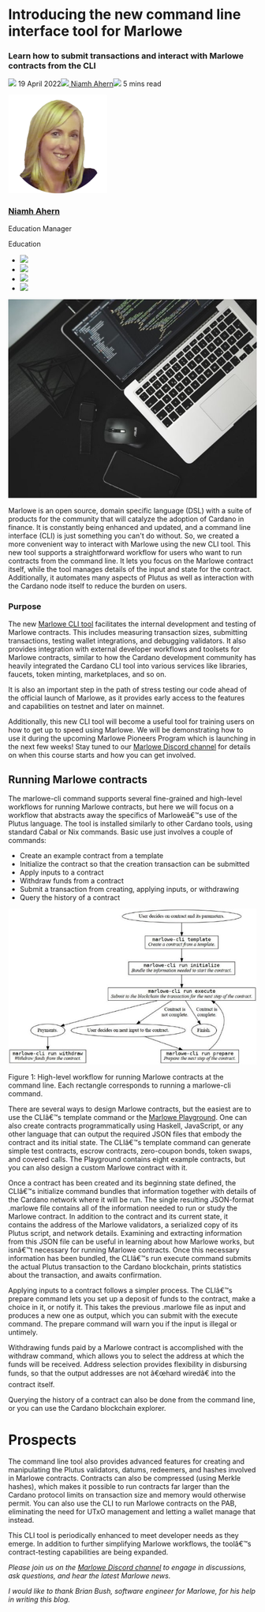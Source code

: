 # Introducing the new command line interface tool for Marlowe
### **Learn how to submit transactions and interact with Marlowe contracts from the CLI**
![](img/2022-04-19-introducing-the-new-command-line-interface-tool-for-marlowe.002.png) 19 April 2022![](img/2022-04-19-introducing-the-new-command-line-interface-tool-for-marlowe.002.png)[ Niamh Ahern](tmp//en/blog/authors/niamh-ahern/page-1/)![](img/2022-04-19-introducing-the-new-command-line-interface-tool-for-marlowe.003.png) 5 mins read

![Niamh Ahern](img/2022-04-19-introducing-the-new-command-line-interface-tool-for-marlowe.004.png)[](tmp//en/blog/authors/niamh-ahern/page-1/)
### [**Niamh Ahern**](tmp//en/blog/authors/niamh-ahern/page-1/)
Education Manager

Education

- ![](img/2022-04-19-introducing-the-new-command-line-interface-tool-for-marlowe.005.png)[](mailto:niamh.ahern@iohk.io "Email")
- ![](img/2022-04-19-introducing-the-new-command-line-interface-tool-for-marlowe.006.png)[](https://www.linkedin.com/in/niamh-ahern-67849949/ "LinkedIn")
- ![](img/2022-04-19-introducing-the-new-command-line-interface-tool-for-marlowe.007.png)[](https://twitter.com/nahern_iohk?lang=en "Twitter")
- ![](img/2022-04-19-introducing-the-new-command-line-interface-tool-for-marlowe.008.png)[](https://github.com/nahern "GitHub")

![Introducing the new command line interface tool for Marlowe](img/2022-04-19-introducing-the-new-command-line-interface-tool-for-marlowe.009.jpeg)

Marlowe is an open source, domain specific language (DSL) with a suite of products for the community that will catalyze the adoption of Cardano in finance. It is constantly being enhanced and updated, and a command line interface (CLI) is just something you can't do without. So, we created a more convenient way to interact with Marlowe using the new CLI tool. This new tool supports a straightforward workflow for users who want to run contracts from the command line. It lets you focus on the Marlowe contract itself, while the tool manages details of the input and state for the contract. Additionally, it automates many aspects of Plutus as well as interaction with the Cardano node itself to reduce the burden on users.
### **Purpose**
The new [Marlowe CLI tool](https://github.com/input-output-hk/marlowe-cardano/blob/cli-blog-april2022/marlowe-cli/ReadMe.md) facilitates the internal development and testing of Marlowe contracts. This includes measuring transaction sizes, submitting transactions, testing wallet integrations, and debugging validators. It also provides integration with external developer workflows and toolsets for Marlowe contracts, similar to how the Cardano development community has heavily integrated the Cardano CLI tool into various services like libraries, faucets, token minting, marketplaces, and so on.

It is also an important step in the path of stress testing our code ahead of the official launch of Marlowe, as it provides early access to the features and capabilities on testnet and later on mainnet.

Additionally, this new CLI tool will become a useful tool for training users on how to get up to speed using Marlowe. We will be demonstrating how to use it during the upcoming Marlowe Pioneers Program which is launching in the next few weeks! Stay tuned to our [Marlowe Discord channel](https://discord.com/channels/826816523368005654/936295815926927390/936316494042779698) for details on when this course starts and how you can get involved. 
## **Running Marlowe contracts**
The marlowe-cli command supports several fine-grained and high-level workflows for running Marlowe contracts, but here we will focus on a workflow that abstracts away the specifics of Marloweâ€™s use of the Plutus language. The tool is installed similarly to other Cardano tools, using standard Cabal or Nix commands. Basic use just involves a couple of commands:

- Create an example contract from a template
- Initialize the contract so that the creation transaction can be submitted
- Apply inputs to a contract
- Withdraw funds from a contract
- Submit a transaction from creating, applying inputs, or withdrawing
- Query the history of a contract

![](img/2022-04-19-introducing-the-new-command-line-interface-tool-for-marlowe.010.jpeg)

Figure 1: High-level workflow for running Marlowe contracts at the command line. Each rectangle corresponds to running a marlowe-cli command.

There are several ways to design Marlowe contracts, but the easiest are to use the CLIâ€™s template command or the [Marlowe Playground](https://iohk.io/en/blog/posts/2022/03/04/diving-deeper-into-the-marlowe-playground/). One can also create contracts programmatically using Haskell, JavaScript, or any other language that can output the required JSON files that embody the contract and its initial state. The CLIâ€™s template command can generate simple test contracts, escrow contracts, zero-coupon bonds, token swaps, and covered calls. The Playground contains eight example contracts, but you can also design a custom Marlowe contract with it.

Once a contract has been created and its beginning state defined, the CLIâ€™s initialize command bundles that information together with details of the Cardano network where it will be run. The single resulting JSON-format .marlowe file contains all of the information needed to run or study the Marlowe contract. In addition to the contract and its current state, it contains the address of the Marlowe validators, a serialized copy of its Plutus script, and network details. Examining and extracting information from this JSON file can be useful in learning about how Marlowe works, but isnâ€™t necessary for running Marlowe contracts. Once this necessary information has been bundled, the CLIâ€™s run execute command submits the actual Plutus transaction to the Cardano blockchain, prints statistics about the transaction, and awaits confirmation. 

Applying inputs to a contract follows a simpler process. The CLIâ€™s prepare command lets you set up a deposit of funds to the contract, make a choice in it, or notify it. This takes the previous .marlowe file as input and produces a new one as output, which you can submit with the execute command. The prepare command will warn you if the input is illegal or untimely.

Withdrawing funds paid by a Marlowe contract is accomplished with the withdraw command, which allows you to select the address at which the funds will be received. Address selection provides flexibility in disbursing funds, so that the output addresses are not â€œhard wiredâ€ into the contract itself.

Querying the history of a contract can also be done from the command line, or you can use the Cardano blockchain explorer.
# **Prospects**
The command line tool also provides advanced features for creating and manipulating the Plutus validators, datums, redeemers, and hashes involved in Marlowe contracts. Contracts can also be compressed (using Merkle hashes), which makes it possible to run contracts far larger than the Cardano protocol limits on transaction size and memory would otherwise permit. You can also use the CLI to run Marlowe contracts on the PAB, eliminating the need for UTxO management and letting a wallet manage that instead.

This CLI tool is periodically enhanced to meet developer needs as they emerge. In addition to further simplifying Marlowe workflows, the toolâ€™s contract-testing capabilities are being expanded. 

*Please join us on the [Marlowe Discord channel](https://discord.com/channels/826816523368005654/936295815926927390/936316494042779698) to engage in discussions, ask questions, and hear the latest Marlowe news.*

*I would like to thank Brian Bush, software engineer for Marlowe, for his help in writing this blog.*
